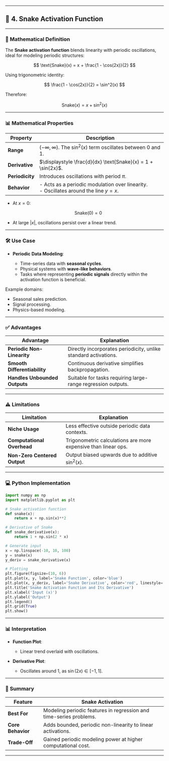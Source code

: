 
---

## 🔷 4. Snake Activation Function

---

### 📐 Mathematical Definition

The **Snake activation function** blends linearity with periodic oscillations, ideal for modeling periodic structures:

$$
\text{Snake}(x) = x + \frac{1 - \cos(2x)}{2}
$$

Using trigonometric identity:

$$
\frac{1 - \cos(2x)}{2} = \sin^2(x)
$$

Therefore:

$$
\text{Snake}(x) = x + \sin^2(x)
$$

---

### 📊 Mathematical Properties

| Property        | Description                                                                              |
| --------------- | ---------------------------------------------------------------------------------------- |
| **Range**       | $(-\infty, \infty)$. The $\sin^2(x)$ term oscillates between 0 and 1.                    |
| **Derivative**  | $\displaystyle \frac{d}{dx} \text{Snake}(x) = 1 + \sin(2x)$.                             |
| **Periodicity** | Introduces oscillations with period $\pi$.                                               |
| **Behavior**    | - Acts as a periodic modulation over linearity.<br>- Oscillates around the line $y = x$. |

* At $x = 0$:

  $$
  \text{Snake}(0) = 0
  $$
* At large $|x|$, oscillations persist over a linear trend.

---

### 🛠 Use Case

* **Periodic Data Modeling**:

  * Time-series data with **seasonal cycles**.
  * Physical systems with **wave-like behaviors**.
  * Tasks where representing **periodic signals** directly within the activation function is beneficial.

Example domains:

* Seasonal sales prediction.
* Signal processing.
* Physics-based modeling.

---

### ✅ Advantages

| Advantage                     | Explanation                                                     |
| ----------------------------- | --------------------------------------------------------------- |
| **Periodic Non-Linearity**    | Directly incorporates periodicity, unlike standard activations. |
| **Smooth Differentiability**  | Continuous derivative simplifies backpropagation.               |
| **Handles Unbounded Outputs** | Suitable for tasks requiring large-range regression outputs.    |

---

### ⚠️ Limitations

| Limitation                   | Explanation                                                    |
| ---------------------------- | -------------------------------------------------------------- |
| **Niche Usage**              | Less effective outside periodic data contexts.                 |
| **Computational Overhead**   | Trigonometric calculations are more expensive than linear ops. |
| **Non-Zero Centered Output** | Output biased upwards due to additive $\sin^2(x)$.             |

---

### 💻 Python Implementation

```python
import numpy as np
import matplotlib.pyplot as plt

# Snake activation function
def snake(x):
    return x + np.sin(x)**2

# Derivative of Snake
def snake_derivative(x):
    return 1 + np.sin(2 * x)

# Generate input
x = np.linspace(-10, 10, 100)
y = snake(x)
y_deriv = snake_derivative(x)

# Plotting
plt.figure(figsize=(10, 6))
plt.plot(x, y, label='Snake Function', color='blue')
plt.plot(x, y_deriv, label='Snake Derivative', color='red', linestyle='--')
plt.title('Snake Activation Function and Its Derivative')
plt.xlabel('Input (x)')
plt.ylabel('Output')
plt.legend()
plt.grid(True)
plt.show()
```

---

### 📊 Interpretation

* **Function Plot**:

  * Linear trend overlaid with oscillations.
* **Derivative Plot**:

  * Oscillates around 1, as $\sin(2x) \in [-1, 1]$.

---

### 📌 Summary

| Feature           | Snake Activation                                                   |
| ----------------- | ------------------------------------------------------------------ |
| **Best For**      | Modeling periodic features in regression and time-series problems. |
| **Core Behavior** | Adds bounded, periodic non-linearity to linear activations.        |
| **Trade-Off**     | Gained periodic modeling power at higher computational cost.       |

---

